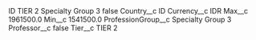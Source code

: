 <?xml version="1.0" encoding="UTF-8"?>
<CustomMetadata xmlns="http://soap.sforce.com/2006/04/metadata" xmlns:xsi="http://www.w3.org/2001/XMLSchema-instance" xmlns:xsd="http://www.w3.org/2001/XMLSchema">
    <label>ID TIER 2 Specialty Group 3</label>
    <protected>false</protected>
    <values>
        <field>Country__c</field>
        <value xsi:type="xsd:string">ID</value>
    </values>
    <values>
        <field>Currency__c</field>
        <value xsi:type="xsd:string">IDR</value>
    </values>
    <values>
        <field>Max__c</field>
        <value xsi:type="xsd:double">1961500.0</value>
    </values>
    <values>
        <field>Min__c</field>
        <value xsi:type="xsd:double">1541500.0</value>
    </values>
    <values>
        <field>ProfessionGroup__c</field>
        <value xsi:type="xsd:string">Specialty Group 3</value>
    </values>
    <values>
        <field>Professor__c</field>
        <value xsi:type="xsd:boolean">false</value>
    </values>
    <values>
        <field>Tier__c</field>
        <value xsi:type="xsd:string">TIER 2</value>
    </values>
</CustomMetadata>
